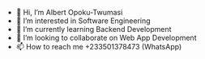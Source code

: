 - 👋 Hi, I’m Albert Opoku-Twumasi
- 👀 I’m interested in Software Engineering
- 🌱 I’m currently learning Backend Development
- 💞️ I’m looking to collaborate on Web App Development
- 📫 How to reach me +233501378473 (WhatsApp)

<!---
oRocket/oRocket is a ✨ special ✨ repository because its `README.md` (this file) appears on your GitHub profile.
You can click the Preview link to take a look at your changes.
--->
